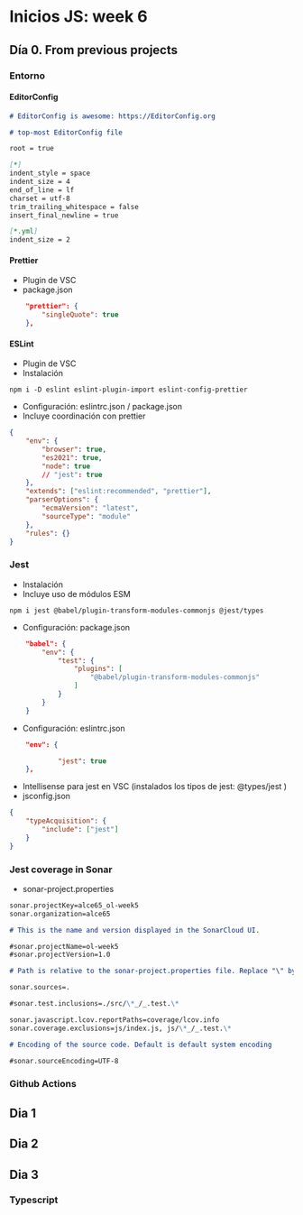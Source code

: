 # Inicios JS: week 6

## Día 0. From previous projects

### Entorno

#### EditorConfig

```md
# EditorConfig is awesome: https://EditorConfig.org

# top-most EditorConfig file

root = true

[*]
indent_style = space
indent_size = 4
end_of_line = lf
charset = utf-8
trim_trailing_whitespace = false
insert_final_newline = true

[*.yml]
indent_size = 2
```

#### Prettier

-   Plugin de VSC
-   package.json

```json
    "prettier": {
        "singleQuote": true
    },
```

#### ESLint

-   Plugin de VSC
-   Instalación

```shell
npm i -D eslint eslint-plugin-import eslint-config-prettier
```

-   Configuración: eslintrc.json / package.json
-   Incluye coordinación con prettier

```json
{
    "env": {
        "browser": true,
        "es2021": true,
        "node": true
        // "jest": true
    },
    "extends": ["eslint:recommended", "prettier"],
    "parserOptions": {
        "ecmaVersion": "latest",
        "sourceType": "module"
    },
    "rules": {}
}
```

### Jest

-   Instalación
-   Incluye uso de módulos ESM

```shell
npm i jest @babel/plugin-transform-modules-commonjs @jest/types
```

-   Configuración: package.json

```json
    "babel": {
        "env": {
            "test": {
                "plugins": [
                    "@babel/plugin-transform-modules-commonjs"
                ]
            }
        }
    }
```

-   Configuración: eslintrc.json

```json
    "env": {

            "jest": true
    },
```

-   Intellisense para jest en VSC (instalados los tipos de jest: @types/jest )
-   jsconfig.json

```json
{
    "typeAcquisition": {
        "include": ["jest"]
    }
}
```

### Jest coverage in Sonar

-   sonar-project.properties

```md
sonar.projectKey=alce65_ol-week5
sonar.organization=alce65

# This is the name and version displayed in the SonarCloud UI.

#sonar.projectName=ol-week5
#sonar.projectVersion=1.0

# Path is relative to the sonar-project.properties file. Replace "\" by "/" on Windows.

sonar.sources=.

#sonar.test.inclusions=./src/\*_/_.test.\*

sonar.javascript.lcov.reportPaths=coverage/lcov.info
sonar.coverage.exclusions=js/index.js, js/\*_/_.test.\*

# Encoding of the source code. Default is default system encoding

#sonar.sourceEncoding=UTF-8
```

### Github Actions

## Dia 1

## Dia 2

## Dia 3

### Typescript
